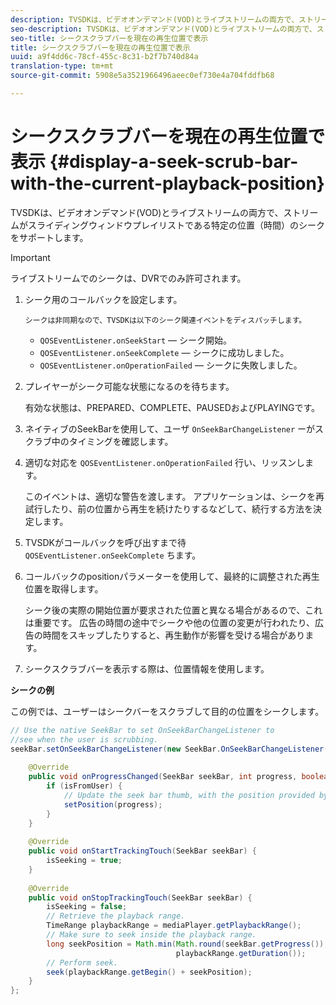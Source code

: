 ```yaml
---
description: TVSDKは、ビデオオンデマンド(VOD)とライブストリームの両方で、ストリームがスライディングウィンドウプレイリストである特定の位置（時間）のシークをサポートします。
seo-description: TVSDKは、ビデオオンデマンド(VOD)とライブストリームの両方で、ストリームがスライディングウィンドウプレイリストである特定の位置（時間）のシークをサポートします。
seo-title: シークスクラブバーを現在の再生位置で表示
title: シークスクラブバーを現在の再生位置で表示
uuid: a9f4dd6c-78cf-455c-8c31-b2f7b740d84a
translation-type: tm+mt
source-git-commit: 5908e5a3521966496aeec0ef730e4a704fddfb68

---
```



# シークスクラブバーを現在の再生位置で表示 {#display-a-seek-scrub-bar-with-the-current-playback-position}

TVSDKは、ビデオオンデマンド(VOD)とライブストリームの両方で、ストリームがスライディングウィンドウプレイリストである特定の位置（時間）のシークをサポートします。

>[!IMPORTANT]
>
>ライブストリームでのシークは、DVRでのみ許可されます。

1. シーク用のコールバックを設定します。

       シークは非同期なので、TVSDKは以下のシーク関連イベントをディスパッチします。
   
   * `QOSEventListener.onSeekStart`  — シーク開始。
   * `QOSEventListener.onSeekComplete`  — シークに成功しました。
   * `QOSEventListener.onOperationFailed`  — シークに失敗しました。

1. プレイヤーがシーク可能な状態になるのを待ちます。

   有効な状態は、PREPARED、COMPLETE、PAUSEDおよびPLAYINGです。

1. ネイティブのSeekBarを使用して、ユーザ `OnSeekBarChangeListener` ーがスクラブ中のタイミングを確認します。
1. 適切な対応を `QOSEventListener.onOperationFailed` 行い、リッスンします。

   このイベントは、適切な警告を渡します。 アプリケーションは、シークを再試行したり、前の位置から再生を続けたりするなどして、続行する方法を決定します。

1. TVSDKがコールバックを呼び出すまで待 `QOSEventListener.onSeekComplete` ちます。
1. コールバックのpositionパラメーターを使用して、最終的に調整された再生位置を取得します。

   シーク後の実際の開始位置が要求された位置と異なる場合があるので、これは重要です。 広告の時間の途中でシークや他の位置の変更が行われたり、広告の時間をスキップしたりすると、再生動作が影響を受ける場合があります。

1. シークスクラブバーを表示する際は、位置情報を使用します。

<!--<a id="example_9657AA855B6A4355B0E7D854596FFB54"></a>-->

**シークの例**

この例では、ユーザーはシークバーをスクラブして目的の位置をシークします。

```java
// Use the native SeekBar to set OnSeekBarChangeListener to  
//see when the user is scrubbing. 
seekBar.setOnSeekBarChangeListener(new SeekBar.OnSeekBarChangeListener() { 
 
    @Override 
    public void onProgressChanged(SeekBar seekBar, int progress, boolean isFromUser) { 
        if (isFromUser) {  
            // Update the seek bar thumb, with the position provided by the user. 
            setPosition(progress); 
        } 
    } 
 
    @Override 
    public void onStartTrackingTouch(SeekBar seekBar) { 
        isSeeking = true; 
    } 
 
    @Override 
    public void onStopTrackingTouch(SeekBar seekBar) { 
        isSeeking = false; 
        // Retrieve the playback range. 
        TimeRange playbackRange = mediaPlayer.getPlaybackRange(); 
        // Make sure to seek inside the playback range. 
        long seekPosition = Math.min(Math.round(seekBar.getProgress()),  
                                     playbackRange.getDuration()); 
        // Perform seek. 
        seek(playbackRange.getBegin() + seekPosition); 
    } 
}; 
```

